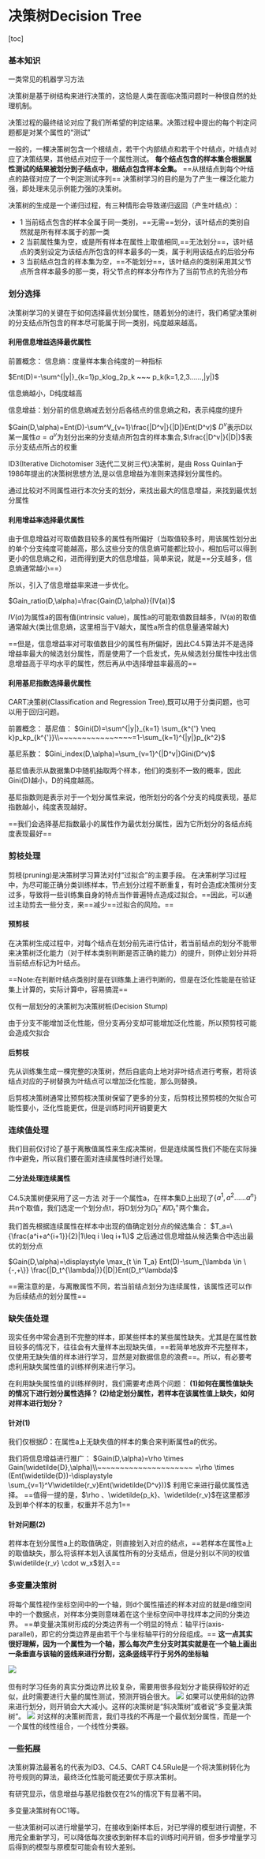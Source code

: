 # 决策树Decision Tree
[toc]
### 基本知识
一类常见的机器学习方法

决策树是基于树结构来进行决策的，这恰是人类在面临决策问题时一种很自然的处理机制。

决策过程的最终结论对应了我们所希望的判定结果。决策过程中提出的每个判定问题都是对某个属性的“测试”

一般的，一棵决策树包含一个根结点，若干个内部结点和若干个叶结点，叶结点对应了决策结果，其他结点对应于一个属性测试。
**每个结点包含的样本集合根据属性测试的结果被划分到子结点中，根结点包含样本全集。**
==从根结点到每个叶结点的路径对应了一个判定测试序列==
决策树学习的目的是为了产生一棵泛化能力强，即处理未见示例能力强的决策树。

决策树的生成是一个递归过程，有三种情形会导致递归返回（产生叶结点）：
- 1
  当前结点包含的样本全属于同一类别，==无需==划分，该叶结点的类别自然就是所有样本属于的那一类
- 2
  当前属性集为空，或是所有样本在属性上取值相同,==无法划分==，该叶结点的类别设定为该结点所包含的样本最多的一类，属于利用该结点的后验分布
- 3
    当前结点包含的样本集为空，==不能划分==，该叶结点的类别采用其父节点所含样本最多的那一类，将父节点的样本分布作为了当前节点的先验分布

### 划分选择

决策树学习的关键在于如何选择最优划分属性，随着划分的进行，我们希望决策树的分支结点所包含的样本尽可能属于同一类别，纯度越来越高。

#### 利用信息增益选择最优属性
前置概念：
信息熵：度量样本集合纯度的一种指标

$Ent(D)=-\sum^{|y|}_{k=1}p_klog_2p_k ~~~ p_k(k=1,2,3……,|y|)$

信息熵越小，D纯度越高

信息增益：划分前的信息熵减去划分后各结点的信息熵之和，表示纯度的提升

$Gain(D,\alpha)=Ent(D)-\sum^V_{v=1}\frac{|D^v|}{|D|}Ent(D^v)$
$D^v$表示D以某一属性$a=a^v$为划分出来的分支结点所包含的样本集合,$\frac{|D^v|}{|D|}$表示分支结点所占的权重

ID3(Iterative Dichotomiser 3迭代二叉树三代)决策树，是由 Ross Quinlan于1986年提出的决策树思想方法,是以信息增益为准则来选择划分属性的。

通过比较对不同属性进行本次分支的划分，来找出最大的信息增益，来找到最优划分属性

#### 利用增益率选择最优属性
由于信息增益对可取值数目较多的属性有所偏好（当取值较多时，用该属性划分出的单个分支纯度可能越高，那么这些分支的信息熵可能都比较小，相加后可以得到更小的信息熵之和，进而得到更大的信息增益，简单来说，就是==分支越多，信息熵通常越小==）

所以，引入了信息增益率来进一步优化。

$Gain_ratio(D,\alpha)=\frac{Gain(D,\alpha)}{IV(a)}$

$IV(a)$为属性a的固有值(intrinsic value)，属性a的可能取值数目越多，IV(a)的取值通常越大(类比信息熵，这里相当于V越大，属性a所含的信息量通常越大)

==但是，信息增益率对可取值数目少的属性有所偏好，因此C4.5算法并不是选择增益率最大的候选划分属性，而是使用了一个启发式，先从候选划分属性中找出信息增益高于平均水平的属性，然后再从中选择增益率最高的==

#### 利用基尼指数选择最优属性

CART决策树(Classification and Regression Tree),既可以用于分类问题，也可以用于回归问题。

前置概念：
基尼值：
$Gini(D)=\sum^{|y|}_{k=1} \sum_{k^{'} \neq k}p_kp_{k^{'}}\\~~~~~~~~~~~~~~~~=1-\sum_{k=1}^{|y|}p_{k^2}$

基尼系数：
$Gini_index(D,\alpha)=\sum_{v=1}^{|D^v|}Gini(D^v)$

基尼值表示从数据集D中随机抽取两个样本，他们的类别不一致的概率，因此Gini(D)越小，D的纯度越高。

基尼指数则是表示对于一个划分属性来说，他所划分的各个分支的纯度表现，基尼指数越小，纯度表现越好。

==我们会选择基尼指数最小的属性作为最优划分属性，因为它所划分的各结点纯度表现最好==


### 剪枝处理
剪枝(pruning)是决策树学习算法对付“过拟合”的主要手段。
在决策树学习过程中，为尽可能正确分类训练样本，节点划分过程不断重复，有时会造成决策树分支过多，导致将一些训练集自身的特点当作普遍特点造成过拟合。==因此，可以通过主动剪去一些分支，来==减少==过拟合的风险。==

#### 预剪枝
在决策树生成过程中，对每个结点在划分前先进行估计，若当前结点的划分不能带来决策树泛化能力（对于样本类别判断是否正确的能力）的提升，则停止划分并将当前结点标记为叶结点。


==Note:在判断叶结点类别时是在训练集上进行判断的，但是在泛化性能是在验证集上计算的，实际计算中，容易搞混==

仅有一层划分的决策树为决策树桩(Decision Stump)

由于分支不能增加泛化性能，但分支再分支却可能增加泛化性能，所以预剪枝可能会造成欠拟合
#### 后剪枝
先从训练集生成一棵完整的决策树，然后自底向上地对非叶结点进行考察，若将该结点对应的子树替换为叶结点可以增加泛化性能，那么则替换。

后剪枝决策树通常比预剪枝决策树保留了更多的分支，后剪枝比预剪枝的欠拟合可能性要小，泛化性能更优，但是训练时间开销要更大

### 连续值处理
我们目前仅讨论了基于离散值属性来生成决策树，但是连续属性我们不能在实际操作中避免，所以我们要在面对连续属性时进行处理。

#### 二分法处理连续属性
C4.5决策树便采用了这一方法
对于一个属性a，在样本集D上出现了$\{a^1,a^2……a^n\}$共n个取值，我们选定一个划分点t，将D划分为$D_t^-和D_t^+$两个集合。

我们首先根据连续属性在样本中出现的值确定划分点的候选集合：
$T_a=\{\frac{a^i+a^{i+1}}{2}|1\leq i \leq i+1\}$
之后通过信息增益从候选集合中选出最优的划分点

$Gain(D,\alpha)=\displaystyle \max_{t \in T_a} Ent(D)-\sum_{\lambda 
 \in \{-,+\}} \frac{|D_t^{\lambda|}}{|D|}Ent(D_t^\lambda)$

==需注意的是，与离散属性不同，若当前结点划分为连续属性，该属性还可以作为后续结点的划分属性==

### 缺失值处理
现实任务中常会遇到不完整的样本，即某些样本的某些属性缺失。尤其是在属性数目较多的情况下，往往会有大量样本出现缺失值，==若简单地放弃不完整样本，仅使用无缺失值的样本进行学习，显然是对数据信息的浪费==。所以，有必要考虑利用缺失属性值的训练样例来进行学习。

在利用缺失属性值的训练样例时，我们需要考虑两个问题：
**(1)如何在属性值缺失的情况下进行划分属性选择？
(2)给定划分属性，若样本在该属性值上缺失，如何对样本进行划分？**

#### 针对(1)
我们仅根据$\displaystyle \widetilde{D}$：在属性a上无缺失值的样本的集合来判断属性a的优劣。

我们将信息增益进行推广：
$Gain(D,\alpha)=\rho \times Gain(\widetilde{D},\alpha)\\~~~~~~~~~~~~~~~~~~~~~ =\rho \times (Ent(\widetilde{D})-\displaystyle \sum_{v=1}^V\widetilde{r_v}Ent(\widetilde{D^v}))$
利用它来进行最优属性选择。
==值得一提的是，$\rho 、\widetilde{p_k}、\widetilde{r_v}$在这里都涉及到单个样本的权重，权重并不总为1==

#### 针对问题(2)

若样本在划分属性a上的取值确定，则直接划入对应的结点，==若样本在属性a上的取值缺失，那么将该样本划入该属性所有的分支结点，但是分别以不同的权值$\widetilde{r_v} \cdot w_x$划入==

### 多变量决策树
将每个属性视作坐标空间中的一个轴，则d个属性描述的样本对应的就是d维空间中的一个数据点，对样本分类则意味着在这个坐标空间中寻找样本之间的分类边界。
==单变量决策树形成的分类边界有一个明显的特点：轴平行(axis-parallel)，即它的分类边界是由若干个与坐标轴平行的分段组成。==
**这一点其实很好理解，因为一个属性为一个轴，那么每次产生分支时其实就是在一个轴上画出一条垂直与该轴的竖线来进行分割，这条竖线平行于另外的坐标轴**

![](\../blog_picture/ml1.png)

但有时学习任务的真实分类边界比较复杂，需要用很多段划分才能获得较好的近似，此时需要进行大量的属性测试，预测开销会很大。
![](\../blog_picture/ml3.png)
如果可以使用斜的边界来进行划分，则开销会大大减小。这样的决策树是“斜决策树”或者说“多变量决策树”。
![](\../blog_picture/ml2.png)
对这样的决策树而言，我们寻找的不再是一个最优划分属性，而是一个一个属性的线性组合，一个线性分类器。

### 一些拓展
决策树算法最著名的代表为ID3、C4.5、CART
C4.5Rule是一个将决策树转化为符号规则的算法，最终泛化性能可能还要优于原决策树。

有研究显示，信息增益与基尼指数仅在2%的情况下有显著不同。

多变量决策树有OC1等。

一些决策树可以进行增量学习，在接收到新样本后，对已学得的模型进行调整，不用完全重新学习，可以降低每次接收到新样本后的训练时间开销，但多步增量学习后得到的模型与原模型可能会有较大差别。
